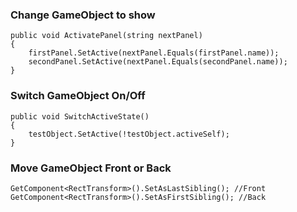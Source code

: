 
### Change GameObject to show
```
public void ActivatePanel(string nextPanel)
{
    firstPanel.SetActive(nextPanel.Equals(firstPanel.name));
    secondPanel.SetActive(nextPanel.Equals(secondPanel.name));
}
```

### Switch GameObject On/Off
```
public void SwitchActiveState()
{
    testObject.SetActive(!testObject.activeSelf);
}
```

### Move GameObject Front or Back
```
GetComponent<RectTransform>().SetAsLastSibling(); //Front
GetComponent<RectTransform>().SetAsFirstSibling(); //Back
```
